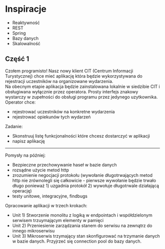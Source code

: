 # Inspiracje

* Reaktywność
* REST
* Spring
* Bazy danych
* Skalowalność

## Część 1

Czołem programisto! Nasz nowy klient CIT (Centrum Informacji Turystycznej) chce mieć aplikację która będzie wykorzystywana do rejestracji uczestników na organizowane wydarzenia.  
Na obecnym etapie aplikacja będzie zainstalowana lokalnie w siedzibie CIT i obsługiwana wyłącznie przez operatora. Prosty interfejs znakowy wystarczy w zupełności do obsługi programu przez jedynego uzytkownika.
Operator chce:
* rejestrować uczestników na konkretne wydarzenia
* rejestrować opiekunów tych wydarzeń

Zadanie:
* Skonstruuj listę funkcjonalności które chcesz dostarczyć w aplikacji
* napisz aplikację



-----
Pomysły na później:

* Bezpieczne przechowywanie haseł w bazie danych
* rozsądne użycie metod http
* zrozumienie negocjacji protokołu (wywołanie długotrwających metod http nie zrównolegli się całkowicie - pierwsze wywołanie będzie trwało długo ponieważ 1) uzgadnia protokół 2) wywołuje długotrwale działającą operację)
* testy unitowe, integracyjne, findbugs


Opracowanie aplikacji w trzech krokach:
* Unit 1) Stworzenie monolitu z logiką w endpointach i współdzielonym serwisem trzuymającym elementy w pamięci
* Unit 2) Przeniesienie zarządzania stanem do serwisu na zewnątrz do innego mikroserwisu
* Unit 3) Mikroserwis trzymający stan skonfigurować na trzymanie danych w bazie danych. Przyjrzeć się connection pool do bazy danych.
